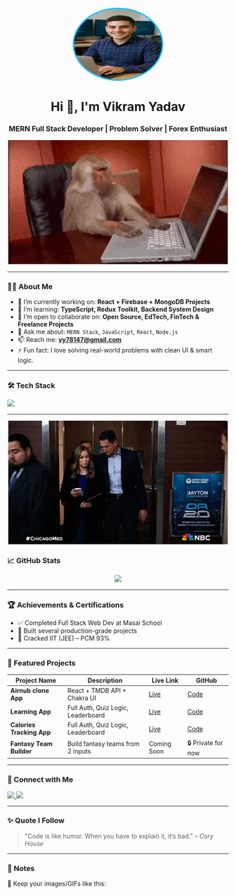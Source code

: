 <!-- Profile Readme | assets folder me images/gifs rakhna -->
<p align="center">
  <img src="./assets/profile-picxs.png.png" 
       alt="Vikram Yadav" 
       width="200" 
       height="160"
       border-radius="50%"
       style="border-radius: 50%; border: 3px solid #00BFFF;">
</p>


<h1 align="center">Hi 👋, I'm Vikram Yadav</h1>
<h3 align="center">MERN Full Stack Developer | Problem Solver | Forex Enthusiast</h3>

<p align="center">
  <img src="assets/intro.gif" alt="Intro Gif" width="500"/>
</p>

---

### 🧑‍💻 About Me

- 🔭 I’m currently working on: **React + Firebase + MongoDB Projects**
- 🌱 I’m learning: **TypeScript, Redux Toolkit, Backend System Design**
- 👯 I’m open to collaborate on: **Open Source, EdTech, FinTech & Freelance Projects**
- 💬 Ask me about: `MERN Stack`, `JavaScript`, `React`, `Node.js`
- 📫 Reach me: **vy78147@gmail.com**
- ⚡ Fun fact: I love solving real-world problems with clean UI & smart logic.

---

### 🛠️ Tech Stack

<p align="left">
  <img src="https://skillicons.dev/icons?i=js,ts,react,nextjs,nodejs,express,mongodb,firebase,git,github,html,css,vscode" />
</p>

---

<p align="center">
  <img src="/assets//inwwtro.gif" alt="Intro Gif" width="500"/>
</p>



### 📈 GitHub Stats

<p align="center">
  <img src="https://github-readme-stats.vercel.app/api?username=Vikramyaduvanshi&show_icons=true&theme=react&hide_border=true" />
</p>

---

### 🏆 Achievements & Certifications

- ✅ Completed Full Stack Web Dev at Masai School
- 🚀 Built several production-grade projects
- 🏅 Cracked IIT (JEE) – PCM 93%

---

### 📂 Featured Projects

| Project Name | Description | Live Link | GitHub |
|--------------|-------------|-----------|--------|
| **Airnub clone App** | React + TMDB API + Chakra UI | [Live](https://airnub-clone-beta.vercel.app) | [Code](https://github.com/Vikramyaduvanshi/airnub-clone) |
| **Learning App** | Full Auth, Quiz Logic, Leaderboard | [Live](https://quize-frontend.vercel.app) | [Code](https://github.com/Vikramyaduvanshi/quize-frontend) |
| **Calories Tracking App** | Full Auth, Quiz Logic, Leaderboard | [Live](https://food-calaries-backend.vercel.app/) | [Code](https://github.com/Vikramyaduvanshi/food-calaries-backend) |
| **Fantasy Team Builder** | Build fantasy teams from 2 inputs | Coming Soon | 🔒 Private for now |

---

### 🔗 Connect with Me

<p>
  <a href="https://www.linkedin.com/in/vikram-yadav-5606a531b" target="_blank">
    <img src="https://img.shields.io/badge/LinkedIn-Connect-blue?style=for-the-badge&logo=linkedin" />
  </a>
  <a href="mailto:vy78147@gmail.com">
    <img src="https://img.shields.io/badge/Gmail-Contact-red?style=for-the-badge&logo=gmail" />
  </a>
</p>

---

### ✨ Quote I Follow

> "Code is like humor. When you have to explain it, it’s bad." – *Cory House*

---

### 🧾 Notes

📁 Keep your images/GIFs like this:
